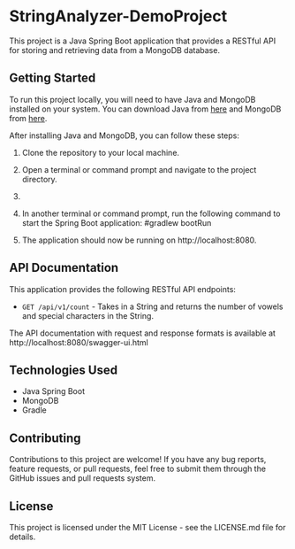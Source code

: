 # StringAnalyzer-DemoProject
This project is a Java Spring Boot application that provides a RESTful API for storing and retrieving data from a MongoDB database.

## Getting Started

To run this project locally, you will need to have Java and MongoDB installed on your system. You can download Java from [here](https://www.java.com/en/download/) and MongoDB from [here](https://www.mongodb.com/try/download/community).

After installing Java and MongoDB, you can follow these steps:

1. Clone the repository to your local machine.
2. Open a terminal or command prompt and navigate to the project directory.
3. 
4. In another terminal or command prompt, run the following command to start the Spring Boot application: #gradlew bootRun

5. The application should now be running on http://localhost:8080.

## API Documentation

This application provides the following RESTful API endpoints:

- `GET /api/v1/count` - Takes in a String and returns the number of vowels and special characters in the String.

The API documentation with request and response formats is available at http://localhost:8080/swagger-ui.html

## Technologies Used

- Java Spring Boot
- MongoDB
- Gradle

## Contributing

Contributions to this project are welcome! If you have any bug reports, feature requests, or pull requests, feel free to submit them through the GitHub issues and pull requests system.

## License

This project is licensed under the MIT License - see the LICENSE.md file for details.



